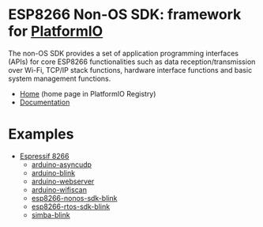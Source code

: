 
# ESP8266 Non-OS SDK: framework for [PlatformIO](https://platformio.org)

The non-OS SDK provides a set of application programming interfaces (APIs) for core ESP8266 functionalities such as data reception/transmission over Wi-Fi, TCP/IP stack functions, hardware interface functions and basic system management functions.

* [Home](https://platformio.org/frameworks/esp8266-nonos-sdk) (home page in PlatformIO Registry)
* [Documentation](https://docs.platformio.org/page/frameworks/esp8266-nonos-sdk.html)

# Examples

- [Espressif 8266](https://github.com/platformio/platform-espressif8266)
  * [arduino-asyncudp](https://github.com/platformio/platform-espressif8266/tree/master/examples/arduino-asyncudp)
  * [arduino-blink](https://github.com/platformio/platform-espressif8266/tree/master/examples/arduino-blink)
  * [arduino-webserver](https://github.com/platformio/platform-espressif8266/tree/master/examples/arduino-webserver)
  * [arduino-wifiscan](https://github.com/platformio/platform-espressif8266/tree/master/examples/arduino-wifiscan)
  * [esp8266-nonos-sdk-blink](https://github.com/platformio/platform-espressif8266/tree/master/examples/esp8266-nonos-sdk-blink)
  * [esp8266-rtos-sdk-blink](https://github.com/platformio/platform-espressif8266/tree/master/examples/esp8266-rtos-sdk-blink)
  * [simba-blink](https://github.com/platformio/platform-espressif8266/tree/master/examples/simba-blink)

